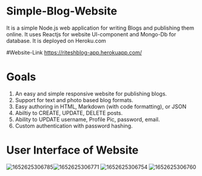 # Simple-Blog-Website
It is a simple Node.js web application for writing Blogs and publishing them online. It uses Reactjs for website UI-component and Mongo-Db for database.
It is deployed on Heroku.com

#Website-Link
https://riteshblog-app.herokuapp.com/

# Goals
1. An easy and simple responsive website for publishing blogs.
2. Support for text and photo based blog formats.
3. Easy authoring in HTML, Markdown (with code formatting), or JSON
4. Abiltiy to CREATE, UPDATE, DELETE posts.
5. Ability to UPDATE username, Profile Pic, password, email.
6. Custom authentication with password hashing.

# User Interface of Website
![1652625306785](https://user-images.githubusercontent.com/88592710/168478461-9d4b2360-6e65-4f10-81a6-ecc1dc2976d1.png)![1652625306771](https://user-images.githubusercontent.com/88592710/168478523-1a656277-3d7b-45e6-9905-663d8f741838.png)
![1652625306754](https://user-images.githubusercontent.com/88592710/168478532-97b450b9-eb1e-4479-bec9-103c8f81f938.png)
![1652625306760](https://user-images.githubusercontent.com/88592710/168478543-cf5af7fb-3806-472e-9fa2-008e1378b5ce.png)



